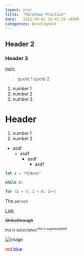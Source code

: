 ```yaml
---
layout: post
title:  "Markdown Practice"
date:   2022-09-02 19:42:38 +0900
categories: Development
---
```


## Header 2
### Header 3

*italic*

> quote 1
> quote 2

1. number 1
1. number 2
1. number 3

# Header

1. number 1
2. number 2

- asdf
    - asdf
        - asdf
            - asdf
```js
let x = "MyName"
```

```py
while x:
```

```c++
for (i = 0; i < n; i++)
```

The `person` 

[Link](https://pages.github.com)

~~Strikethrough~~

<sub>this is subscripted
<sup>this is superscripted

![image](https://encrypted-tbn0.gstatic.com/images?q=tbn:ANd9GcT1J-14pUXHNmS6MQ49hiI0M3YtZIixXZVAPw5g7BAQ&s)

<span style="color: red">red
<span style="color: blue">blue

